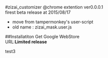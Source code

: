 #zizai_customizer
@chrome extention
ver0.0.0.1  
firest beta release at 2015/08/17  
  
* move from tampermonkey's user-script  
* old name : zizai_mask.user.js  
  
##Installatiton
Get Google WebStore  
URL:**Limited release**  
  
  test3
